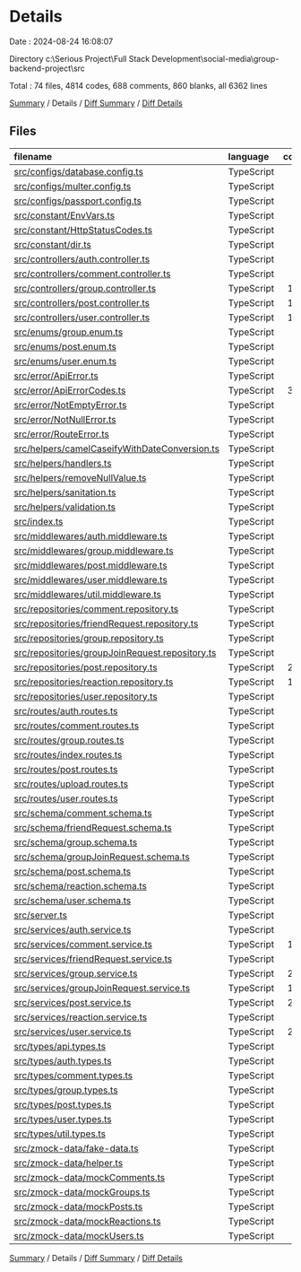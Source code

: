 # Details

Date : 2024-08-24 16:08:07

Directory c:\\Serious Project\\Full Stack Development\\social-media\\group-backend-project\\src

Total : 74 files,  4814 codes, 688 comments, 860 blanks, all 6362 lines

[Summary](results.md) / Details / [Diff Summary](diff.md) / [Diff Details](diff-details.md)

## Files
| filename | language | code | comment | blank | total |
| :--- | :--- | ---: | ---: | ---: | ---: |
| [src/configs/database.config.ts](/src/configs/database.config.ts) | TypeScript | 27 | 0 | 6 | 33 |
| [src/configs/multer.config.ts](/src/configs/multer.config.ts) | TypeScript | 34 | 1 | 6 | 41 |
| [src/configs/passport.config.ts](/src/configs/passport.config.ts) | TypeScript | 36 | 0 | 5 | 41 |
| [src/constant/EnvVars.ts](/src/constant/EnvVars.ts) | TypeScript | 11 | 4 | 2 | 17 |
| [src/constant/HttpStatusCodes.ts](/src/constant/HttpStatusCodes.ts) | TypeScript | 64 | 259 | 64 | 387 |
| [src/constant/dir.ts](/src/constant/dir.ts) | TypeScript | 2 | 0 | 2 | 4 |
| [src/controllers/auth.controller.ts](/src/controllers/auth.controller.ts) | TypeScript | 53 | 0 | 8 | 61 |
| [src/controllers/comment.controller.ts](/src/controllers/comment.controller.ts) | TypeScript | 76 | 3 | 8 | 87 |
| [src/controllers/group.controller.ts](/src/controllers/group.controller.ts) | TypeScript | 135 | 9 | 18 | 162 |
| [src/controllers/post.controller.ts](/src/controllers/post.controller.ts) | TypeScript | 129 | 0 | 16 | 145 |
| [src/controllers/user.controller.ts](/src/controllers/user.controller.ts) | TypeScript | 186 | 3 | 29 | 218 |
| [src/enums/group.enum.ts](/src/enums/group.enum.ts) | TypeScript | 25 | 1 | 5 | 31 |
| [src/enums/post.enum.ts](/src/enums/post.enum.ts) | TypeScript | 15 | 0 | 3 | 18 |
| [src/enums/user.enum.ts](/src/enums/user.enum.ts) | TypeScript | 21 | 2 | 4 | 27 |
| [src/error/ApiError.ts](/src/error/ApiError.ts) | TypeScript | 12 | 3 | 3 | 18 |
| [src/error/ApiErrorCodes.ts](/src/error/ApiErrorCodes.ts) | TypeScript | 331 | 23 | 73 | 427 |
| [src/error/NotEmptyError.ts](/src/error/NotEmptyError.ts) | TypeScript | 13 | 4 | 5 | 22 |
| [src/error/NotNullError.ts](/src/error/NotNullError.ts) | TypeScript | 15 | 3 | 4 | 22 |
| [src/error/RouteError.ts](/src/error/RouteError.ts) | TypeScript | 15 | 4 | 5 | 24 |
| [src/helpers/camelCaseifyWithDateConversion.ts](/src/helpers/camelCaseifyWithDateConversion.ts) | TypeScript | 53 | 19 | 13 | 85 |
| [src/helpers/handlers.ts](/src/helpers/handlers.ts) | TypeScript | 10 | 0 | 2 | 12 |
| [src/helpers/removeNullValue.ts](/src/helpers/removeNullValue.ts) | TypeScript | 16 | 9 | 6 | 31 |
| [src/helpers/sanitation.ts](/src/helpers/sanitation.ts) | TypeScript | 17 | 5 | 3 | 25 |
| [src/helpers/validation.ts](/src/helpers/validation.ts) | TypeScript | 40 | 13 | 10 | 63 |
| [src/index.ts](/src/index.ts) | TypeScript | 5 | 2 | 4 | 11 |
| [src/middlewares/auth.middleware.ts](/src/middlewares/auth.middleware.ts) | TypeScript | 51 | 1 | 11 | 63 |
| [src/middlewares/group.middleware.ts](/src/middlewares/group.middleware.ts) | TypeScript | 65 | 0 | 7 | 72 |
| [src/middlewares/post.middleware.ts](/src/middlewares/post.middleware.ts) | TypeScript | 72 | 3 | 12 | 87 |
| [src/middlewares/user.middleware.ts](/src/middlewares/user.middleware.ts) | TypeScript | 64 | 1 | 6 | 71 |
| [src/middlewares/util.middleware.ts](/src/middlewares/util.middleware.ts) | TypeScript | 27 | 29 | 5 | 61 |
| [src/repositories/comment.repository.ts](/src/repositories/comment.repository.ts) | TypeScript | 87 | 1 | 11 | 99 |
| [src/repositories/friendRequest.repository.ts](/src/repositories/friendRequest.repository.ts) | TypeScript | 84 | 0 | 8 | 92 |
| [src/repositories/group.repository.ts](/src/repositories/group.repository.ts) | TypeScript | 68 | 1 | 8 | 77 |
| [src/repositories/groupJoinRequest.repository.ts](/src/repositories/groupJoinRequest.repository.ts) | TypeScript | 86 | 0 | 7 | 93 |
| [src/repositories/post.repository.ts](/src/repositories/post.repository.ts) | TypeScript | 248 | 6 | 17 | 271 |
| [src/repositories/reaction.repository.ts](/src/repositories/reaction.repository.ts) | TypeScript | 126 | 16 | 11 | 153 |
| [src/repositories/user.repository.ts](/src/repositories/user.repository.ts) | TypeScript | 90 | 0 | 14 | 104 |
| [src/routes/auth.routes.ts](/src/routes/auth.routes.ts) | TypeScript | 23 | 0 | 7 | 30 |
| [src/routes/comment.routes.ts](/src/routes/comment.routes.ts) | TypeScript | 27 | 1 | 10 | 38 |
| [src/routes/group.routes.ts](/src/routes/group.routes.ts) | TypeScript | 52 | 6 | 16 | 74 |
| [src/routes/index.routes.ts](/src/routes/index.routes.ts) | TypeScript | 22 | 2 | 6 | 30 |
| [src/routes/post.routes.ts](/src/routes/post.routes.ts) | TypeScript | 45 | 0 | 13 | 58 |
| [src/routes/upload.routes.ts](/src/routes/upload.routes.ts) | TypeScript | 27 | 0 | 4 | 31 |
| [src/routes/user.routes.ts](/src/routes/user.routes.ts) | TypeScript | 65 | 6 | 15 | 86 |
| [src/schema/comment.schema.ts](/src/schema/comment.schema.ts) | TypeScript | 44 | 3 | 6 | 53 |
| [src/schema/friendRequest.schema.ts](/src/schema/friendRequest.schema.ts) | TypeScript | 33 | 4 | 6 | 43 |
| [src/schema/group.schema.ts](/src/schema/group.schema.ts) | TypeScript | 40 | 3 | 5 | 48 |
| [src/schema/groupJoinRequest.schema.ts](/src/schema/groupJoinRequest.schema.ts) | TypeScript | 31 | 3 | 5 | 39 |
| [src/schema/post.schema.ts](/src/schema/post.schema.ts) | TypeScript | 56 | 3 | 6 | 65 |
| [src/schema/reaction.schema.ts](/src/schema/reaction.schema.ts) | TypeScript | 36 | 3 | 5 | 44 |
| [src/schema/user.schema.ts](/src/schema/user.schema.ts) | TypeScript | 59 | 4 | 6 | 69 |
| [src/server.ts](/src/server.ts) | TypeScript | 78 | 12 | 17 | 107 |
| [src/services/auth.service.ts](/src/services/auth.service.ts) | TypeScript | 61 | 0 | 10 | 71 |
| [src/services/comment.service.ts](/src/services/comment.service.ts) | TypeScript | 193 | 32 | 27 | 252 |
| [src/services/friendRequest.service.ts](/src/services/friendRequest.service.ts) | TypeScript | 87 | 8 | 18 | 113 |
| [src/services/group.service.ts](/src/services/group.service.ts) | TypeScript | 246 | 24 | 43 | 313 |
| [src/services/groupJoinRequest.service.ts](/src/services/groupJoinRequest.service.ts) | TypeScript | 108 | 6 | 19 | 133 |
| [src/services/post.service.ts](/src/services/post.service.ts) | TypeScript | 299 | 62 | 47 | 408 |
| [src/services/reaction.service.ts](/src/services/reaction.service.ts) | TypeScript | 35 | 0 | 5 | 40 |
| [src/services/user.service.ts](/src/services/user.service.ts) | TypeScript | 245 | 12 | 43 | 300 |
| [src/types/api.types.ts](/src/types/api.types.ts) | TypeScript | 13 | 0 | 3 | 16 |
| [src/types/auth.types.ts](/src/types/auth.types.ts) | TypeScript | 11 | 0 | 2 | 13 |
| [src/types/comment.types.ts](/src/types/comment.types.ts) | TypeScript | 22 | 3 | 5 | 30 |
| [src/types/group.types.ts](/src/types/group.types.ts) | TypeScript | 47 | 9 | 8 | 64 |
| [src/types/post.types.ts](/src/types/post.types.ts) | TypeScript | 31 | 3 | 6 | 40 |
| [src/types/user.types.ts](/src/types/user.types.ts) | TypeScript | 45 | 13 | 9 | 67 |
| [src/types/util.types.ts](/src/types/util.types.ts) | TypeScript | 4 | 0 | 1 | 5 |
| [src/zmock-data/fake-data.ts](/src/zmock-data/fake-data.ts) | TypeScript | 9 | 12 | 7 | 28 |
| [src/zmock-data/helper.ts](/src/zmock-data/helper.ts) | TypeScript | 14 | 1 | 4 | 19 |
| [src/zmock-data/mockComments.ts](/src/zmock-data/mockComments.ts) | TypeScript | 54 | 6 | 12 | 72 |
| [src/zmock-data/mockGroups.ts](/src/zmock-data/mockGroups.ts) | TypeScript | 39 | 4 | 6 | 49 |
| [src/zmock-data/mockPosts.ts](/src/zmock-data/mockPosts.ts) | TypeScript | 53 | 8 | 9 | 70 |
| [src/zmock-data/mockReactions.ts](/src/zmock-data/mockReactions.ts) | TypeScript | 96 | 7 | 17 | 120 |
| [src/zmock-data/mockUsers.ts](/src/zmock-data/mockUsers.ts) | TypeScript | 55 | 3 | 11 | 69 |

[Summary](results.md) / Details / [Diff Summary](diff.md) / [Diff Details](diff-details.md)